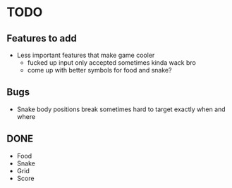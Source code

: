 # TODO 

## Features to add
 - Less important features that make game cooler
    - fucked up input only accepted sometimes kinda wack bro
    - come up with better symbols for food and snake?

## Bugs
 - Snake body positions break sometimes hard to target exactly when and where

## DONE
 - Food
 - Snake
 - Grid
 - Score
